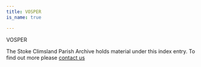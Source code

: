 ```yaml
---
title: VOSPER
is_name: true

---
```


VOSPER


The Stoke Climsland Parish Archive holds material under this index entry. To find out more please [contact us](/contact/)
